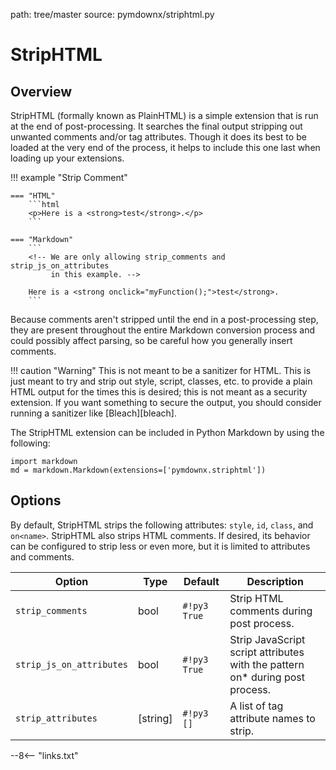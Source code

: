 path: tree/master
source: pymdownx/striphtml.py

# StripHTML

## Overview

StripHTML (formally known as PlainHTML) is a simple extension that is run at the end of post-processing.  It searches
the final output stripping out unwanted comments and/or tag attributes. Though it does its best to be loaded at the very
end of the process, it helps to include this one last when loading up your extensions.

!!! example "Strip Comment"

    === "HTML"
        ```html
        <p>Here is a <strong>test</strong>.</p>
        ```

    === "Markdown"
        ```
        <!-- We are only allowing strip_comments and strip_js_on_attributes
             in this example. -->

        Here is a <strong onclick="myFunction();">test</strong>.
        ```

Because comments aren't stripped until the end in a post-processing step, they are present throughout the entire
Markdown conversion process and could possibly affect parsing, so be careful how you generally insert comments.

!!! caution "Warning"
    This is not meant to be a sanitizer for HTML.  This is just meant to try and strip out style, script, classes, etc.
    to provide a plain HTML output for the times this is desired; this is not meant as a security extension.  If you
    want something to secure the output, you should consider running a sanitizer like [Bleach][bleach].

The StripHTML extension can be included in Python Markdown by using the following:

```py3
import markdown
md = markdown.Markdown(extensions=['pymdownx.striphtml'])
```

## Options

By default, StripHTML strips the following attributes: `style`, `id`, `class`, and `on<name>`.  StripHTML also strips
HTML comments. If desired, its behavior can be configured to strip less or even more, but it is limited to attributes
and comments.

Option                   | Type     | Default      | Description
------------------------ |--------- | ------------ | -----------
`strip_comments`         | bool     | `#!py3 True` | Strip HTML comments during post process.
`strip_js_on_attributes` | bool     | `#!py3 True` | Strip JavaScript script attributes with the pattern on* during post process.
`strip_attributes`       | [string] | `#!py3 []`   | A list of tag attribute names to strip.

--8<-- "links.txt"
